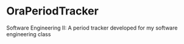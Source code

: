 # OraPeriodTracker
Software Engineering II: A period tracker developed for my software engineering class
